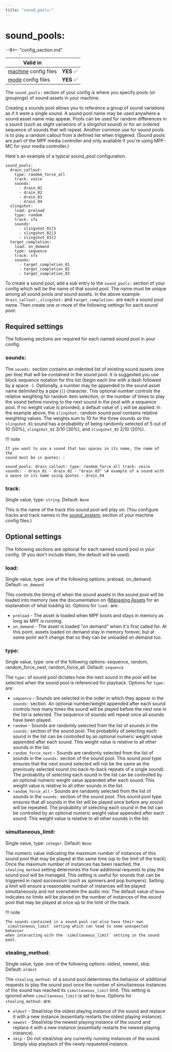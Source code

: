 ```yaml
---
title: "sound_pools:"
---
```


# sound_pools:


--8<-- "config_section.md"

| Valid in | |
|-----|:----:|
|[machine](instructions/machine_config.md) config files |**YES** :white_check_mark:|
|[mode](instructions/mode_config.md) config files|**YES** :white_check_mark:|

The `sound_pools:` section of your config is where you specify pools (or
groupings) of sound assets in your machine.

Creating a sounds pool allows you to reference a group of sound
variations as if it were a single sound. A sound pool name may be used
anywhere a sound asset name may appear. Pools can be used for random
differences in a sound (such as slight variations of a slingshot sound)
or for an ordered sequence of sounds that will repeat. Another common
use for sound pools is to play a random callout from a defined list when
triggered. (Sound pools are part of the MPF media controller and only
available if you're using MPF-MC for your media controller.)

Here's an example of a typical sound_pool configuration.

``` mpf-config
sound_pools:
  drain_callout:
    type: random_force_all
    track: voice
    sounds:
      - drain_01
      - drain_02
      - drain_03
      - drain_04
  slingshot:
    load: preload
    type: random
    track: sfx
    sounds:
      - slingshot_01|5
      - slingshot_02|3
      - slingshot_03|2
  target_completion:
    load: on_demand
    type: sequence
    track: sfx
    sounds:
      - target_completion_01
      - target_completion_02
      - target_completion_03
```

To create a sound pool, add a sub entry to the `sound_pools:` section of
your config which will be the name of that sound pool. The name must be
unique among all sound pools *and* sound assets. In the above example
`drain_callout:`, `slingshot:` and
`target_completion:` are each a sound pool name. Then create
one or more of the following settings for each sound pool:

## Required settings

The following sections are required for each named sound pool in your
config:

### sounds:

The `sounds:` section contains an indented list of existing sound assets
(one per line) that will be contained in the sound pool. It is suggested
you use block sequence notation for this list (begin each line with a
dash followed by a space `-`). Optionally, a number may be appended to
the sound asset name delimited by a pipe (`|`) character. This optional
number controls the relative weighting for random item selection, or the
number of times to play the sound before moving to the next sound in the
pool with a sequence pool. If no weight value is provided, a default
value of `1` will be applied. In the example above, the
`slingshot:` random sound pool contains relative weighting
values. The weights sum to 10 for the three sounds so the
`slingshot_01` sound has a probability of being randomly
selected of 5 out of 10 (50%), `slingshot_02` 3/10 (30%),
and `slingshot_03` 2/10 (20%).

!!! note

    If you want to use a sound that has spaces in its name, the name of the
    sound must be in quotes: :

    sound_pools: drain_callout: type: random_force_all track: voice
    sounds: - drain_01 - drain_02 - "drain 03" \# example of a sound with
    a space in its name using quotes - drain_04

### track:

Single value, type: `string`. Default: `None`

This is the name of the track this sound pool will play on. (You
configure tracks and track names in the
[sound_system:](sound_system.md)
section of your machine config files.)

## Optional settings

The following sections are optional for each named sound pool in your
config. (If you don't include them, the default will be used).

### load:

Single value, type: one of the following options: preload, on_demand.
Default: `on_demand`

This controls the timing of when the sound assets in the sound pool will
be loaded into memory (see the documentation on
([Managing Assets](../assets/index.md) for an
explanation of what loading is). Options for `load:` are:

* `preload` - The asset is loaded when MPF boots and stays in memory
    as long as MPF is running.
* `on_demand` - The asset is loaded "on demand" when it's first
    called for. At this point, assets loaded on demand stay in memory
    forever, but at some point we'll change that so they can be
    unloaded on demand too.

### type:

Single value, type: one of the following options: sequence, random,
random_force_next, random_force_all. Default: `sequence`

The `type:` of sound pool dictates how the next sound in the pool will
be selected when the sound pool is referenced for playback. Options for
`type:` are:

* `sequence` - Sounds are selected in the order in which they appear
    in the `sounds:` section. An optional number/weight appended after
    each sound controls how many times the sound will be played before
    the next one in the list is selected. The sequence of sounds will
    repeat once all sounds have been played.
* `random` - Sounds are randomly selected from the list of sounds in
    the `sounds:` section of the sound pool. The probability of
    selecting each sound in the list can be controlled by an optional
    numeric weight value appended after each sound. This weight value is
    relative to all other sounds in the list.
* `random_force_next` - Sounds are randomly selected from the list of
    sounds in the `sounds:` section of the sound pool. This sound pool
    type ensures that the next sound selected will not be the same as
    the previously selected sound (no back-to-back repeats of a single
    sound). The probability of selecting each sound in the list can be
    controlled by an optional numeric weight value appended after each
    sound. This weight value is relative to all other sounds in the
    list.
* `random_force_all` - Sounds are randomly selected from the list of
    sounds in the `sounds:` section of the sound pool. This sound pool
    type ensures that all sounds in the list will be played once before
    any sound will be repeated. The probability of selecting each sound
    in the list can be controlled by an optional numeric weight value
    appended after each sound. This weight value is relative to all
    other sounds in the list.

### simultaneous_limit:

Single value, type: `integer`. Default: `None`

The numeric value indicating the maximum number of instances of this
sound pool that may be played at the same time (up to the limit of the
track). Once the maximum number of instances has been reached, the
`stealing_method` setting determines the how additional requests to play
the sound pool will be managed. This setting is useful for sounds that
can be triggered in rapid succession (such as spinners and pop bumpers).
Setting a limit will ensure a reasonable number of instances will be
played simultaneously and not overwhelm the audio mix. The default value
of `None` indicates no limits will be placed on the number of instances
of the sound pool that may be played at once up to the limit of the
track.

!!! note

    The sounds contained in a sound pool can also have their own
    `simultaneous_limit` setting which can lead to some unexpected behavior
    when interacting with the `simultaneous_limit` setting in the sound
    pool.

### stealing_method:

Single value, type: one of the following options: oldest, newest, skip.
Default: `oldest`

The `stealing_method:` of a sound pool determines the behavior of
additional requests to play the sound pool once the number of
simultaneous instances of the sound has reached its `simultaneous_limit`
limit. This setting is ignored when `simultaneous_limit` is set to
`None`. Options for `stealing_method:` are:

* `oldest` - Steal/stop the oldest playing instance of the sound and
    replace it with a new instance (essentially restarts the oldest
    playing instance).
* `newest` - Steal/stop the newest playing instance of the sound and
    replace it with a new instance (essentially restarts the newest
    playing instance).
* `skip` - Do not steal/stop any currently running instances of the
    sound. Simply skip playback of the newly requested instance.
